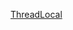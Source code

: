 

[ThreadLocal](https://zxgrz7s70kt.feishu.cn/docx/VhCbdc9tqoVvkzxGlixcXXGNnkb?from=from_copylink)

